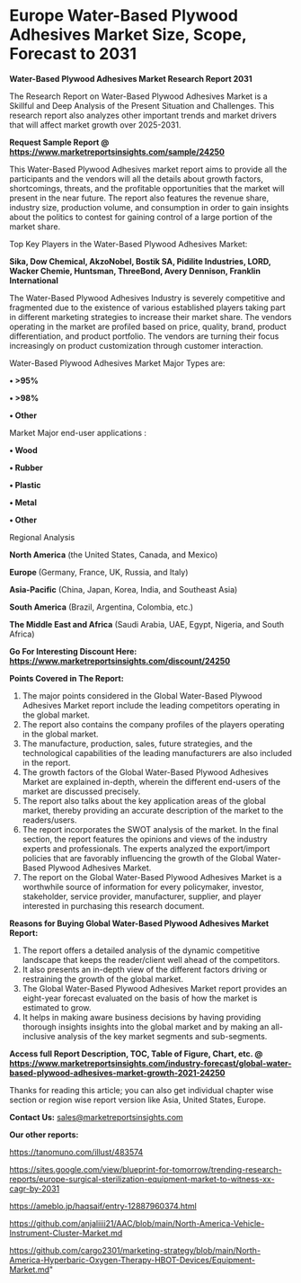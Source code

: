 # Europe Water-Based Plywood Adhesives Market Size, Scope, Forecast to 2031

<strong>Water-Based Plywood Adhesives Market Research Report 2031</strong>

The Research Report on Water-Based Plywood Adhesives Market is a Skillful and Deep Analysis of the Present Situation and Challenges. This research report also analyzes other important trends and market drivers that will affect market growth over 2025-2031.

<strong>Request Sample Report @ <a href=https://www.marketreportsinsights.com/sample/24250>https://www.marketreportsinsights.com/sample/24250</a></strong>

This Water-Based Plywood Adhesives market report aims to provide all the participants and the vendors will all the details about growth factors, shortcomings, threats, and the profitable opportunities that the market will present in the near future. The report also features the revenue share, industry size, production volume, and consumption in order to gain insights about the politics to contest for gaining control of a large portion of the market share.

Top Key Players in the Water-Based Plywood Adhesives Market:

<strong>Sika, Dow Chemical, AkzoNobel, Bostik SA, Pidilite Industries, LORD, Wacker Chemie, Huntsman, ThreeBond, Avery Dennison, Franklin International</strong>

The Water-Based Plywood Adhesives Industry is severely competitive and fragmented due to the existence of various established players taking part in different marketing strategies to increase their market share. The vendors operating in the market are profiled based on price, quality, brand, product differentiation, and product portfolio. The vendors are turning their focus increasingly on product customization through customer interaction.

Water-Based Plywood Adhesives Market Major Types are:

<strong>• >95%

• >98%

• Other</strong>

Market Major end-user applications :

<strong>• Wood

• Rubber

• Plastic

• Metal

• Other</strong>

Regional Analysis

</u><strong><b>North America</b></strong> (the United States, Canada, and Mexico)

<strong><b>Europe </b></strong>(Germany, France, UK, Russia, and Italy)

<strong><b>Asia-Pacific</b></strong> (China, Japan, Korea, India, and Southeast Asia)

<strong><b>South America</b></strong> (Brazil, Argentina, Colombia, etc.)

<strong><b>The Middle East and Africa</b></strong> (Saudi Arabia, UAE, Egypt, Nigeria, and South Africa)

<strong>Go For Interesting Discount Here: <a href=https://www.marketreportsinsights.com/discount/24250>https://www.marketreportsinsights.com/discount/24250</a></strong>

<strong>Points Covered in The Report:</strong>
<ol>
  <li>The major points considered in the Global Water-Based Plywood Adhesives Market report include the leading competitors operating in the global market.</li>
  <li>The report also contains the company profiles of the players operating in the global market.</li>
  <li>The manufacture, production, sales, future strategies, and the technological capabilities of the leading manufacturers are also included in the report.</li>
  <li>The growth factors of the Global Water-Based Plywood Adhesives Market are explained in-depth, wherein the different end-users of the market are discussed precisely.</li>
  <li>The report also talks about the key application areas of the global market, thereby providing an accurate description of the market to the readers/users.</li>
  <li>The report incorporates the SWOT analysis of the market. In the final section, the report features the opinions and views of the industry experts and professionals. The experts analyzed the export/import policies that are favorably influencing the growth of the Global Water-Based Plywood Adhesives Market.</li>
  <li>The report on the Global Water-Based Plywood Adhesives Market is a worthwhile source of information for every policymaker, investor, stakeholder, service provider, manufacturer, supplier, and player interested in purchasing this research document.</li>
</ol>
<strong>Reasons for Buying Global Water-Based Plywood Adhesives Market Report:</strong>

<ol>
  <li>The report offers a detailed analysis of the dynamic competitive landscape that keeps the reader/client well ahead of the competitors.</li>
  <li>It also presents an in-depth view of the different factors driving or restraining the growth of the global market.</li>
  <li>The Global Water-Based Plywood Adhesives Market report provides an eight-year forecast evaluated on the basis of how the market is estimated to grow.</li>
  <li>It helps in making aware business decisions by having providing thorough insights insights into the global market and by making an all-inclusive analysis of the key market segments and sub-segments.</li>
</ol>
<strong>Access full Report Description, TOC, Table of Figure, Chart, etc. @ <a href=https://www.marketreportsinsights.com/industry-forecast/global-water-based-plywood-adhesives-market-growth-2021-24250>https://www.marketreportsinsights.com/industry-forecast/global-water-based-plywood-adhesives-market-growth-2021-24250</a></strong>


Thanks for reading this article; you can also get individual chapter wise section or region wise report version like Asia, United States, Europe.

<strong>Contact Us:</strong>
sales@marketreportsinsights.com

<strong>Our other reports:</strong>

<a href=https://tanomuno.com/illust/483574>https://tanomuno.com/illust/483574</a>

<a href=https://sites.google.com/view/blueprint-for-tomorrow/trending-research-reports/europe-surgical-sterilization-equipment-market-to-witness-xx-cagr-by-2031>https://sites.google.com/view/blueprint-for-tomorrow/trending-research-reports/europe-surgical-sterilization-equipment-market-to-witness-xx-cagr-by-2031</a>

<a href=https://ameblo.jp/haqsaif/entry-12887960374.html>https://ameblo.jp/haqsaif/entry-12887960374.html</a>

<a href=https://github.com/anjaliiii21/AAC/blob/main/North-America-Vehicle-Instrument-Cluster-Market.md>https://github.com/anjaliiii21/AAC/blob/main/North-America-Vehicle-Instrument-Cluster-Market.md</a>

<a href=https://github.com/cargo2301/marketing-strategy/blob/main/North-America-Hyperbaric-Oxygen-Therapy-HBOT-Devices/Equipment-Market.md>https://github.com/cargo2301/marketing-strategy/blob/main/North-America-Hyperbaric-Oxygen-Therapy-HBOT-Devices/Equipment-Market.md</a>"
